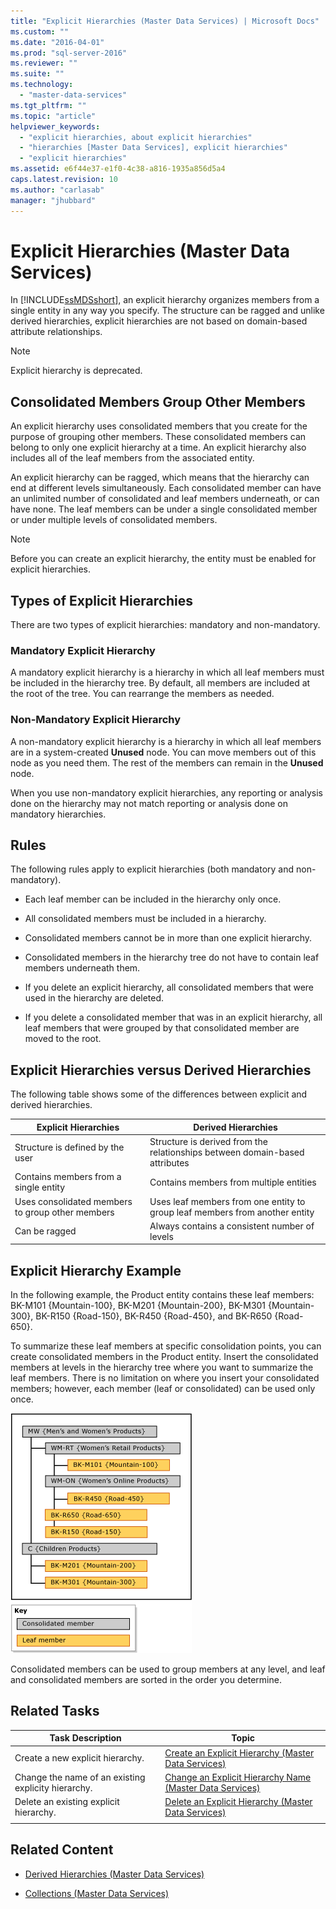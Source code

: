 ```yaml
---
title: "Explicit Hierarchies (Master Data Services) | Microsoft Docs"
ms.custom: ""
ms.date: "2016-04-01"
ms.prod: "sql-server-2016"
ms.reviewer: ""
ms.suite: ""
ms.technology: 
  - "master-data-services"
ms.tgt_pltfrm: ""
ms.topic: "article"
helpviewer_keywords: 
  - "explicit hierarchies, about explicit hierarchies"
  - "hierarchies [Master Data Services], explicit hierarchies"
  - "explicit hierarchies"
ms.assetid: e6f44e37-e1f0-4c38-a816-1935a856d5a4
caps.latest.revision: 10
ms.author: "carlasab"
manager: "jhubbard"
---
```

# Explicit Hierarchies (Master Data Services)
  In [!INCLUDE[ssMDSshort](../a9notintoc/includes/ssmdsshort-md.md)], an explicit hierarchy organizes members from a single entity in any way you specify. The structure can be ragged and unlike derived hierarchies, explicit hierarchies are not based on domain-based attribute relationships.  
  
> [!NOTE]  
>  Explicit hierarchy is deprecated.  
  
## Consolidated Members Group Other Members  
 An explicit hierarchy uses consolidated members that you create for the purpose of grouping other members. These consolidated members can belong to only one explicit hierarchy at a time. An explicit hierarchy also includes all of the leaf members from the associated entity.  
  
 An explicit hierarchy can be ragged, which means that the hierarchy can end at different levels simultaneously. Each consolidated member can have an unlimited number of consolidated and leaf members underneath, or can have none. The leaf members can be under a single consolidated member or under multiple levels of consolidated members.  
  
> [!NOTE]  
>  Before you can create an explicit hierarchy, the entity must be enabled for explicit hierarchies.  
  
## Types of Explicit Hierarchies  
 There are two types of explicit hierarchies: mandatory and non-mandatory.  
  
### Mandatory Explicit Hierarchy  
 A mandatory explicit hierarchy is a hierarchy in which all leaf members must be included in the hierarchy tree. By default, all members are included at the root of the tree. You can rearrange the members as needed.  
  
### Non-Mandatory Explicit Hierarchy  
 A non-mandatory explicit hierarchy is a hierarchy in which all leaf members are in a system-created **Unused** node. You can move members out of this node as you need them. The rest of the members can remain in the **Unused** node.  
  
 When you use non-mandatory explicit hierarchies, any reporting or analysis done on the hierarchy may not match reporting or analysis done on mandatory hierarchies.  
  
## Rules  
 The following rules apply to explicit hierarchies (both mandatory and non-mandatory).  
  
-   Each leaf member can be included in the hierarchy only once.  
  
-   All consolidated members must be included in a hierarchy.  
  
-   Consolidated members cannot be in more than one explicit hierarchy.  
  
-   Consolidated members in the hierarchy tree do not have to contain leaf members underneath them.  
  
-   If you delete an explicit hierarchy, all consolidated members that were used in the hierarchy are deleted.  
  
-   If you delete a consolidated member that was in an explicit hierarchy, all leaf members that were grouped by that consolidated member are moved to the root.  
  
## Explicit Hierarchies versus Derived Hierarchies  
 The following table shows some of the differences between explicit and derived hierarchies.  
  
|Explicit Hierarchies|Derived Hierarchies|  
|--------------------------|-------------------------|  
|Structure is defined by the user|Structure is derived from the relationships between domain-based attributes|  
|Contains members from a single entity|Contains members from multiple entities|  
|Uses consolidated members to group other members|Uses leaf members from one entity to group leaf members from another entity|  
|Can be ragged|Always contains a consistent number of levels|  
  
## Explicit Hierarchy Example  
 In the following example, the Product entity contains these leaf members: BK-M101 {Mountain-100}, BK-M201 {Mountain-200}, BK-M301 {Mountain-300}, BK-R150 {Road-150}, BK-R450 {Road-450}, and BK-R650 {Road-650}.  
  
 To summarize these leaf members at specific consolidation points, you can create consolidated members in the Product entity. Insert the consolidated members at levels in the hierarchy tree where you want to summarize the leaf members. There is no limitation on where you insert your consolidated members; however, each member (leaf or consolidated) can be used only once.  
  
 ![Mountain Bike Explicit Hierarchy Example](../master-data-services/media/mds-conc-explicit-hierarchy.gif "Mountain Bike Explicit Hierarchy Example")  
  
 Consolidated members can be used to group members at any level, and leaf and consolidated members are sorted in the order you determine.  
  
## Related Tasks  
  
|Task Description|Topic|  
|----------------------|-----------|  
|Create a new explicit hierarchy.|[Create an Explicit Hierarchy &#40;Master Data Services&#41;](../master-data-services/create-an-explicit-hierarchy-master-data-services.md)|  
|Change the name of an existing explicity hierarchy.|[Change an Explicit Hierarchy Name &#40;Master Data Services&#41;](../master-data-services/change-an-explicit-hierarchy-name-master-data-services.md)|  
|Delete an existing explicit hierarchy.|[Delete an Explicit Hierarchy &#40;Master Data Services&#41;](../master-data-services/delete-an-explicit-hierarchy-master-data-services.md)|  
|||  
  
## Related Content  
  
-   [Derived Hierarchies &#40;Master Data Services&#41;](../master-data-services/derived-hierarchies-master-data-services.md)  
  
-   [Collections &#40;Master Data Services&#41;](../master-data-services/collections-master-data-services.md)  
  
  